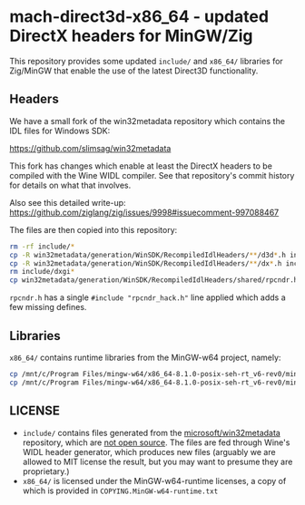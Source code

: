 # mach-direct3d-x86_64 - updated DirectX headers for MinGW/Zig

This repository provides some updated `include/` and `x86_64/` libraries for Zig/MinGW that enable the use of the latest Direct3D functionality.

## Headers

We have a small fork of the win32metadata repository which contains the IDL files for Windows SDK:

https://github.com/slimsag/win32metadata

This fork has changes which enable at least the DirectX headers to be compiled with the Wine WIDL compiler. See that repository's commit history for details on what that involves.

Also see this detailed write-up: https://github.com/ziglang/zig/issues/9998#issuecomment-997088467

The files are then copied into this repository:

```sh
rm -rf include/*
cp -R win32metadata/generation/WinSDK/RecompiledIdlHeaders/**/d3d*.h include/
cp -R win32metadata/generation/WinSDK/RecompiledIdlHeaders/**/dx*.h include/
rm include/dxgi*
cp win32metadata/generation/WinSDK/RecompiledIdlHeaders/shared/rpcndr.h include/
```

`rpcndr.h` has a single `#include "rpcndr_hack.h"` line applied which adds a few missing defines.

## Libraries

`x86_64/` contains runtime libraries from the MinGW-w64 project, namely:

```sh
cp /mnt/c/Program Files/mingw-w64/x86_64-8.1.0-posix-seh-rt_v6-rev0/mingw64/x86_64-w64-mingw32/lib/libdxgi.a x86_64/dxgi.lib
cp /mnt/c/Program Files/mingw-w64/x86_64-8.1.0-posix-seh-rt_v6-rev0/mingw64/x86_64-w64-mingw32/lib/libdxguid.a x86_64/dxguid.lib
```

## LICENSE

* `include/` contains files generated from the [microsoft/win32metadata](https://github.com/microsoft/win32metadata/tree/master/generation/WinSDK/RecompiledIdlHeaders) repository, which are [not open source](https://github.com/microsoft/win32metadata/issues/766). The files are fed through Wine's WIDL header generator, which produces new files (arguably we are allowed to MIT license the result, but you may want to presume they are proprietary.)
* `x86_64/` is licensed under the MinGW-w64-runtime licenses, a copy of which is provided in `COPYING.MinGW-w64-runtime.txt`
